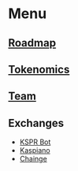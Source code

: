# Menu

## [Roadmap](/roadmap)
## [Tokenomics](/tokenomics)
## [Team](/team)

## Exchanges
- [KSPR Bot](https://t.me/kspr_home_bot?start=WdRcvw)
- [Kaspiano](https://www.kaspiano.com/token/koin?ref=koin)
- [Chainge](https://dapp.chainge.finance/?fromChain=KAS&toChain=KAS&fromToken=KAS&toToken=KOIN_krc20)


